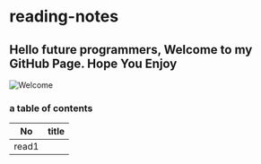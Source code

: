 # reading-notes

## Hello future programmers, Welcome to my GitHub Page. Hope You Enjoy
![Welcome](https://images.unsplash.com/photo-1468971050039-be99497410af?ixid=MXwxMjA3fDB8MHxzZWFyY2h8MXx8bmVvbiUyMHNpZ258ZW58MHx8MHw%3D&ixlib=rb-1.2.1&w=1000&q=80)

### a table of contents

| No  | title  |   
|---|---|
| read1 ||[Introductory HTML and JavaScript](https://github.com/alaadib9/reading-notes/class-01) |  
